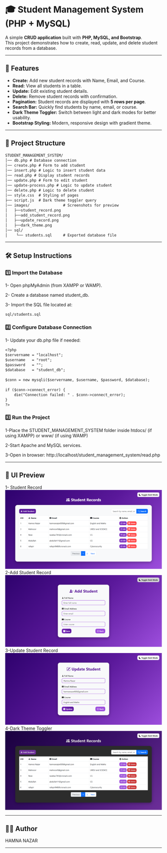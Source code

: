 # 🎓 Student Management System (PHP + MySQL)

A simple **CRUD application** built with **PHP, MySQL, and Bootstrap**.  
This project demonstrates how to create, read, update, and delete student records from a database.

---

## 📌 Features
- **Create:** Add new student records with Name, Email, and Course.
- **Read:** View all students in a table.
- **Update:** Edit existing student details.
- **Delete:** Remove student records with confirmation.
- **Pagination:** Student records are displayed with **5 rows per page**.
- **Search Bar:** Quickly find students by name, email, or course.
- **Dark Theme Toggler:** Switch between light and dark modes for better usability.
- **Bootstrap Styling:** Modern, responsive design with gradient theme.

---

## 📂 Project Structure
```text
STUDENT_MANAGEMENT_SYSTEM/
│── db.php # Database connection
│── create.php # Form to add student
│── insert.php # Logic to insert student data
│── read.php # Display student records 
│── update.php # Form to edit student
│── update-process.php # Logic to update student
│── delete.php # Logic to delete student
│── style.css  # Styling of pages
├── script.js  # Dark theme toggler query
│── images/               # Screenshots for preview
│   ├──student_record.png
│   ├──add_student_record.png
│   ├──update_record.png
│   ├──dark_theme.png
│── sql/
│    └── students.sql     # Exported database file
```


---

## 🛠️ Setup Instructions

### 1️⃣ Import the Database

1- Open phpMyAdmin (from XAMPP or WAMP).

2- Create a database named student_db.

3- Import the SQL file located at:
```
sql/students.sql
```
### 2️⃣ Configure Database Connection

1- Update your db.php file if needed:

```
<?php
$servername = "localhost";
$username   = "root";
$password   = "";
$database   = "student_db";

$conn = new mysqli($servername, $username, $password, $database);

if ($conn->connect_error) {
    die("Connection failed: " . $conn->connect_error);
}
?>
```
### 3️⃣ Run the Project

1-Place the STUDENT_MANAGEMENT_SYSTEM folder inside htdocs/ (if using XAMPP) or www/ (if using WAMP)

2-Start Apache and MySQL services.

3-Open in browser:
http://localhost/student_management_system/read.php

---

## 🎨 UI Preview

1- Student Record
![Student Record](images/student_record.png)  
2-Add Student Record
![Add Student Record ](images/add_student_record.png)  
3-Update Student Record
![Update Student Record](images/update_record.png)  
4-Dark Theme Toggler
![Dark Theme Toggler](images/dark_theme.png)  

---

## 👨‍💻 Author

HAMNA NAZAR

---